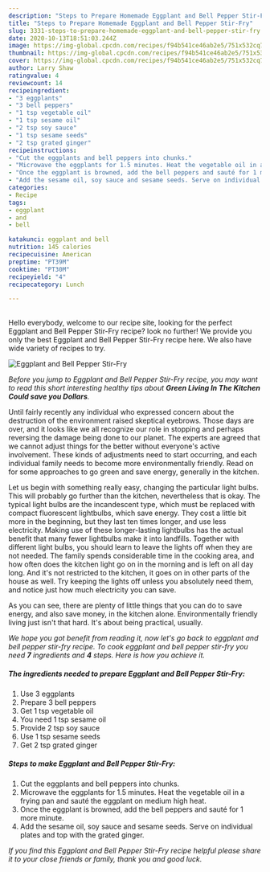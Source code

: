 ```yaml
---
description: "Steps to Prepare Homemade Eggplant and Bell Pepper Stir-Fry"
title: "Steps to Prepare Homemade Eggplant and Bell Pepper Stir-Fry"
slug: 3331-steps-to-prepare-homemade-eggplant-and-bell-pepper-stir-fry
date: 2020-10-13T18:51:03.244Z
image: https://img-global.cpcdn.com/recipes/f94b541ce46ab2e5/751x532cq70/eggplant-and-bell-pepper-stir-fry-recipe-main-photo.jpg
thumbnail: https://img-global.cpcdn.com/recipes/f94b541ce46ab2e5/751x532cq70/eggplant-and-bell-pepper-stir-fry-recipe-main-photo.jpg
cover: https://img-global.cpcdn.com/recipes/f94b541ce46ab2e5/751x532cq70/eggplant-and-bell-pepper-stir-fry-recipe-main-photo.jpg
author: Larry Shaw
ratingvalue: 4
reviewcount: 14
recipeingredient:
- "3 eggplants"
- "3 bell peppers"
- "1 tsp vegetable oil"
- "1 tsp sesame oil"
- "2 tsp soy sauce"
- "1 tsp sesame seeds"
- "2 tsp grated ginger"
recipeinstructions:
- "Cut the eggplants and bell peppers into chunks."
- "Microwave the eggplants for 1.5 minutes. Heat the vegetable oil in a frying pan and sauté the eggplant on medium high heat."
- "Once the eggplant is browned, add the bell peppers and sauté for 1 more minute."
- "Add the sesame oil, soy sauce and sesame seeds. Serve on individual plates and top with the grated ginger."
categories:
- Recipe
tags:
- eggplant
- and
- bell

katakunci: eggplant and bell 
nutrition: 145 calories
recipecuisine: American
preptime: "PT39M"
cooktime: "PT30M"
recipeyield: "4"
recipecategory: Lunch

---
```

<br>
Hello everybody, welcome to our recipe site, looking for the perfect Eggplant and Bell Pepper Stir-Fry recipe? look no further! We provide you only the best Eggplant and Bell Pepper Stir-Fry recipe here. We also have wide variety of recipes to try.
<br>


![Eggplant and Bell Pepper Stir-Fry](https://img-global.cpcdn.com/recipes/f94b541ce46ab2e5/751x532cq70/eggplant-and-bell-pepper-stir-fry-recipe-main-photo.jpg)

<i>Before you jump to Eggplant and Bell Pepper Stir-Fry recipe, you may want to read this short interesting healthy tips about 
<strong>Green Living In The Kitchen Could save you Dollars</strong>.</i>
</br>

Until fairly recently any individual who expressed concern about the destruction of the environment raised skeptical eyebrows. Those days are over, and it looks like we all recognize our role in stopping and perhaps reversing the damage being done to our planet. The experts are agreed that we cannot adjust things for the better without everyone's active involvement. These kinds of adjustments need to start occurring, and each individual family needs to become more environmentally friendly. Read on for some approaches to go green and save energy, generally in the kitchen.

Let us begin with something really easy, changing the particular light bulbs. This will probably go further than the kitchen, nevertheless that is okay. The typical light bulbs are the incandescent type, which must be replaced with compact fluorescent lightbulbs, which save energy. They cost a little bit more in the beginning, but they last ten times longer, and use less electricity. Making use of these longer-lasting lightbulbs has the actual benefit that many fewer lightbulbs make it into landfills. Together with different light bulbs, you should learn to leave the lights off when they are not needed. The family spends considerable time in the cooking area, and how often does the kitchen light go on in the morning and is left on all day long. And it's not restricted to the kitchen, it goes on in other parts of the house as well. Try keeping the lights off unless you absolutely need them, and notice just how much electricity you can save.

As you can see, there are plenty of little things that you can do to save energy, and also save money, in the kitchen alone. Environmentally friendly living just isn't that hard. It's about being practical, usually.


<i>We hope you got benefit from reading it, now let's go back to eggplant and bell pepper stir-fry recipe. To cook eggplant and bell pepper stir-fry you need <strong>7</strong> ingredients and <strong>4</strong> steps. Here is how you achieve it.
</i>

##### The ingredients needed to prepare Eggplant and Bell Pepper Stir-Fry:

1. Use 3 eggplants
1. Prepare 3 bell peppers
1. Get 1 tsp vegetable oil
1. You need 1 tsp sesame oil
1. Provide 2 tsp soy sauce
1. Use 1 tsp sesame seeds
1. Get 2 tsp grated ginger


##### Steps to make Eggplant and Bell Pepper Stir-Fry:

1. Cut the eggplants and bell peppers into chunks.
1. Microwave the eggplants for 1.5 minutes. Heat the vegetable oil in a frying pan and sauté the eggplant on medium high heat.
1. Once the eggplant is browned, add the bell peppers and sauté for 1 more minute.
1. Add the sesame oil, soy sauce and sesame seeds. Serve on individual plates and top with the grated ginger.


<i>If you find this Eggplant and Bell Pepper Stir-Fry recipe helpful please share it to your close friends or family, thank you and good luck.</i>
